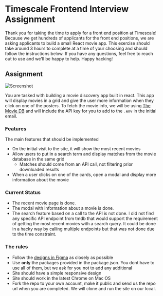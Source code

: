 # Timescale Frontend Interview Assignment

Thank you for taking the time to apply for a front end position at Timescale!
Because we get hundreds of applicants for the front end positions, we are asking
applicants to build a small React movie app. This exercise should take around
3 hours to complete at a time of your choosing and should follow the instructions
below. If you have any questions, feel free to reach out to use and we'll be happy
to help. Happy hacking!

## Assignment

![Screenshot](./src/images/screenshot.png)

You are tasked with building a movie discovery app built in react. This app will
display movies in a grid and give the user more information when they click on
one of the posters. To fetch the movie info, we will be using [The Movie DB][moviedb]
and will include the API key for you to add to the `.env` in the initial email.

### Features

The main features that should be implemented

- On the initial visit to the site, it will show the most recent movies
- Allow users to put in a search term and display matches from the movie database in the same grid
  - Matches should come from an API call, not filtering prior downloaded results
- When a user clicks on one of the cards, open a modal and display more information about the movie

### Current Status

- The recent movie page is done.
- The modal with information about a movie is done.
- The search feature based on a call to the API is not done. I did not find any specific API endpoint from tmdb that would support the requirement of getting the most recent movies with a search query. It could be done in a hacky way by calling multiple endpoints but that was not done due to the time constraint.

### The rules

- Follow the [designs in Figma][figma] as closely as possible
- Use **only** the packages provided in the package.json. You dont have to use all of them,
  but we ask for you not to add any additional
- Site should have a simple responsive design
- Site should work in the latest Chrome on Mac OS
- Fork the repo to your own account, make it public and send us the repo url when you are completed. We will
  clone and run the site on our local.

[moviedb]: https://developers.themoviedb.org/3/getting-started/introduction
[figma]: https://www.figma.com/file/KKkrDYSUAuRavpqRingRdZ/Movie-Grid?node-id=0%3A1
